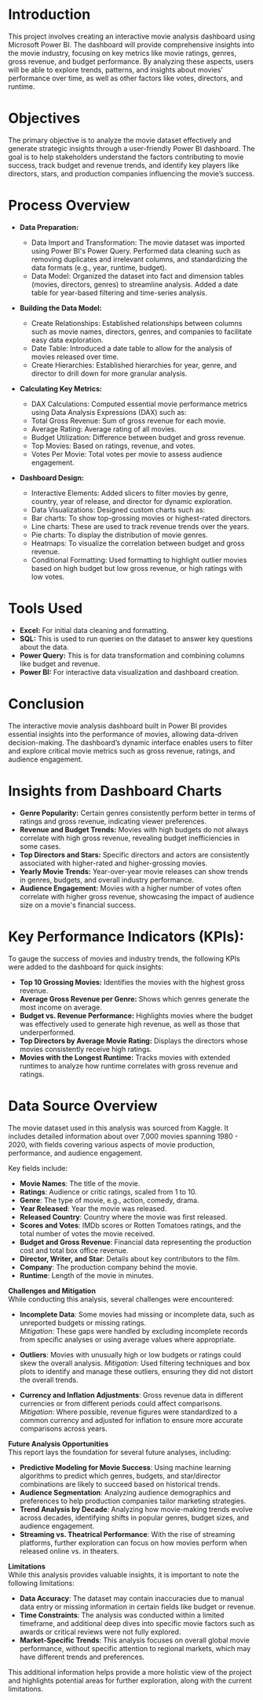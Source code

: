 # Introduction
This project involves creating an interactive movie analysis dashboard using Microsoft Power BI. The dashboard will provide comprehensive insights into the movie industry, focusing on key metrics like movie ratings, genres, gross revenue, and budget performance. By analyzing these aspects, users will be able to explore trends, patterns, and insights about movies' performance over time, as well as other factors like votes, directors, and runtime.

# Objectives
The primary objective is to analyze the movie dataset effectively and generate strategic insights through a user-friendly Power BI dashboard. The goal is to help stakeholders understand the factors contributing to movie success, track budget and revenue trends, and identify key players like directors, stars, and production companies influencing the movie’s success.

# Process Overview

* **Data Preparation:**

  - Data Import and Transformation: The movie dataset was imported using Power BI's Power Query. Performed data cleaning such as removing duplicates and irrelevant columns, and standardizing the data formats (e.g., year, runtime, budget).
  - Data Model: Organized the dataset into fact and dimension tables (movies, directors, genres) to streamline analysis. Added a date table for year-based filtering and time-series analysis.

* **Building the Data Model:**

  - Create Relationships: Established relationships between columns such as movie names, directors, genres, and companies to facilitate easy data exploration.
  - Date Table: Introduced a date table to allow for the analysis of movies released over time.
  - Create Hierarchies: Established hierarchies for year, genre, and director to drill down for more granular analysis.

* **Calculating Key Metrics:**

  - DAX Calculations: Computed essential movie performance metrics using Data Analysis Expressions (DAX) such as:
  - Total Gross Revenue: Sum of gross revenue for each movie.
  - Average Rating: Average rating of all movies.
  - Budget Utilization: Difference between budget and gross revenue.
  - Top Movies: Based on ratings, revenue, and votes.
  - Votes Per Movie: Total votes per movie to assess audience engagement.

* **Dashboard Design:**

  - Interactive Elements: Added slicers to filter movies by genre, country, year of release, and director for dynamic exploration.
  - Data Visualizations: Designed custom charts such as:
  - Bar charts: To show top-grossing movies or highest-rated directors.
  - Line charts: These are used to track revenue trends over the years.
  - Pie charts: To display the distribution of movie genres.
  - Heatmaps: To visualize the correlation between budget and gross revenue.
  - Conditional Formatting: Used formatting to highlight outlier movies based on high budget but low gross revenue, or high ratings with low votes.

# Tools Used

  - **Excel:** For initial data cleaning and formatting.
  - **SQL:** This is used to run queries on the dataset to answer key questions about the data.
  - **Power Query:** This is for data transformation and combining columns like budget and revenue.
  - **Power BI:** For interactive data visualization and dashboard creation.

# Conclusion
The interactive movie analysis dashboard built in Power BI provides essential insights into the performance of movies, allowing data-driven decision-making. The dashboard’s dynamic interface enables users to filter and explore critical movie metrics such as gross revenue, ratings, and audience engagement.

# Insights from Dashboard Charts

  - **Genre Popularity:** Certain genres consistently perform better in terms of ratings and gross revenue, indicating viewer preferences.
  - **Revenue and Budget Trends:** Movies with high budgets do not always correlate with high gross revenue, revealing budget inefficiencies in some cases.
  - **Top Directors and Stars:** Specific directors and actors are consistently associated with higher-rated and higher-grossing movies.
  - **Yearly Movie Trends:** Year-over-year movie releases can show trends in genres, budgets, and overall industry performance.
  - **Audience Engagement:** Movies with a higher number of votes often correlate with higher gross revenue, showcasing the impact of audience size on a movie's financial success.

# Key Performance Indicators (KPIs):
To gauge the success of movies and industry trends, the following KPIs were added to the dashboard for quick insights:

- **Top 10 Grossing Movies:** Identifies the movies with the highest gross revenue.
- **Average Gross Revenue per Genre:** Shows which genres generate the most income on average.
- **Budget vs. Revenue Performance:** Highlights movies where the budget was effectively used to generate high revenue, as well as those that underperformed.
- **Top Directors by Average Movie Rating:** Displays the directors whose movies consistently receive high ratings.
- **Movies with the Longest Runtime:** Tracks movies with extended runtimes to analyze how runtime correlates with gross revenue and ratings.

# Data Source Overview 
The movie dataset used in this analysis was sourced from Kaggle. It includes detailed information about over 7,000 movies spanning 1980 - 2020, with fields covering various aspects of movie production, performance, and audience engagement.

Key fields include:
- **Movie Names**: The title of the movie.
- **Ratings**: Audience or critic ratings, scaled from 1 to 10.
- **Genre**: The type of movie, e.g., action, comedy, drama.
- **Year Released**: Year the movie was released.
- **Released Country**: Country where the movie was first released.
- **Scores and Votes**: IMDb scores or Rotten Tomatoes ratings, and the total number of votes the movie received.
- **Budget and Gross Revenue**: Financial data representing the production cost and total box office revenue.
- **Director, Writer, and Star**: Details about key contributors to the film.
- **Company**: The production company behind the movie.
- **Runtime**: Length of the movie in minutes.

**Challenges and Mitigation**  
While conducting this analysis, several challenges were encountered:

- **Incomplete Data**: Some movies had missing or incomplete data, such as unreported budgets or missing ratings.  
  *Mitigation*: These gaps were handled by excluding incomplete records from specific analyses or using average values where appropriate.
  
- **Outliers**: Movies with unusually high or low budgets or ratings could skew the overall analysis.
  *Mitigation*: Used filtering techniques and box plots to identify and manage these outliers, ensuring they did not distort the overall trends.

- **Currency and Inflation Adjustments**: Gross revenue data in different currencies or from different periods could affect comparisons.
  *Mitigation*: Where possible, revenue figures were standardized to a common currency and adjusted for inflation to ensure more accurate comparisons across years.


**Future Analysis Opportunities**  
This report lays the foundation for several future analyses, including:

- **Predictive Modeling for Movie Success**: Using machine learning algorithms to predict which genres, budgets, and star/director combinations are likely to succeed based on historical trends.
- **Audience Segmentation**: Analyzing audience demographics and preferences to help production companies tailor marketing strategies.
- **Trend Analysis by Decade**: Analyzing how movie-making trends evolve across decades, identifying shifts in popular genres, budget sizes, and audience engagement.
- **Streaming vs. Theatrical Performance**: With the rise of streaming platforms, further exploration can focus on how movies perform when released online vs. in theaters.


**Limitations**  
While this analysis provides valuable insights, it is important to note the following limitations:

- **Data Accuracy**: The dataset may contain inaccuracies due to manual data entry or missing information in certain fields like budget or revenue.
- **Time Constraints**: The analysis was conducted within a limited timeframe, and additional deep dives into specific movie factors such as awards or critical reviews were not fully explored.
- **Market-Specific Trends**: This analysis focuses on overall global movie performance, without specific attention to regional markets, which may have different trends and preferences.


This additional information helps provide a more holistic view of the project and highlights potential areas for further exploration, along with the current limitations.
